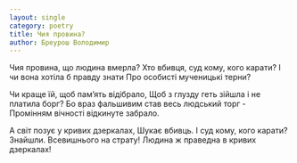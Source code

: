 ```yaml
---
layout: single
category: poetry
title: Чия провина?
author: Бреурош Володимир
---
```


Чия провина, що людина вмерла?
Хто вбивця, суд кому, кого карати?
І чи вона хотіла б правду знати
Про особисті мученицькі терни?

Чи краще їй, щоб пам’ять відібрало,
Щоб з глузду геть зійшла і не платила борг?
Бо враз фальшивим став весь людський торг -
Промінням вічності відкинуте забрало.

А світ позує у кривих дзеркалах,
Шукає вбивць. І суд кому, кого карати?
Знайшли. Всевишнього на страту!
Людина ж праведна в кривих дзеркалах!
